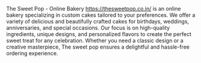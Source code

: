 The Sweet Pop - Online Bakery
https://thesweetpop.co.in/ is an online bakery specializing in custom cakes tailored to your preferences. We offer a variety of delicious and beautifully crafted cakes for birthdays, weddings, anniversaries, and special occasions. Our focus is on high-quality ingredients, unique designs, and personalized flavors to create the perfect sweet treat for any celebration. Whether you need a classic design or a creative masterpiece, The sweet pop ensures a delightful and hassle-free ordering experience.
